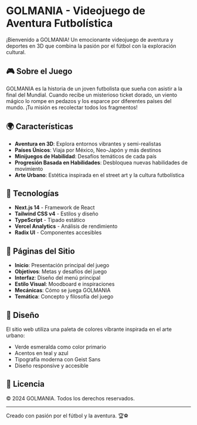 # GOLMANIA - Videojuego de Aventura Futbolística

¡Bienvenido a GOLMANIA! Un emocionante videojuego de aventura y deportes en 3D que combina la pasión por el fútbol con la exploración cultural.

## 🎮 Sobre el Juego

GOLMANIA es la historia de un joven futbolista que sueña con asistir a la final del Mundial. Cuando recibe un misterioso ticket dorado, un viento mágico lo rompe en pedazos y los esparce por diferentes países del mundo. ¡Tu misión es recolectar todos los fragmentos!

## 🌍 Características

- **Aventura en 3D**: Explora entornos vibrantes y semi-realistas
- **Países Únicos**: Viaja por México, Neo-Japón y más destinos
- **Minijuegos de Habilidad**: Desafíos temáticos de cada país
- **Progresión Basada en Habilidades**: Desbloquea nuevas habilidades de movimiento
- **Arte Urbano**: Estética inspirada en el street art y la cultura futbolística

## 🚀 Tecnologías

- **Next.js 14** - Framework de React
- **Tailwind CSS v4** - Estilos y diseño
- **TypeScript** - Tipado estático
- **Vercel Analytics** - Análisis de rendimiento
- **Radix UI** - Componentes accesibles

## 📱 Páginas del Sitio

- **Inicio**: Presentación principal del juego
- **Objetivos**: Metas y desafíos del juego
- **Interfaz**: Diseño del menú principal
- **Estilo Visual**: Moodboard e inspiraciones
- **Mecánicas**: Cómo se juega GOLMANIA
- **Temática**: Concepto y filosofía del juego

## 🎨 Diseño

El sitio web utiliza una paleta de colores vibrante inspirada en el arte urbano:
- Verde esmeralda como color primario
- Acentos en teal y azul
- Tipografía moderna con Geist Sans
- Diseño responsive y accesible

## 📄 Licencia

© 2024 GOLMANIA. Todos los derechos reservados.

---

Creado con pasión por el fútbol y la aventura. 🏆⚽
